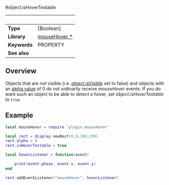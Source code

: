 #object.isHoverTestable

|                      | &nbsp; 
| -------------------- | ---------------------------------------------------------------
| __Type__             | [Boolean]
| __Library__          | [mouseHover.*](Readme.markdown)
| __Keywords__         | PROPERTY
| __See also__         | 


## Overview

Objects that are not visible (i.e. [object.isVisible](https://docs.coronalabs.com/api/type/DisplayObject/isVisible.html) set to false) and objects with an [alpha value](https://docs.coronalabs.com/api/type/DisplayObject/alpha.html) of 0 do not ordinarily receive *mouseHover* events. If you do want such an object to be able to detect a hover, set *object.isHoverTestable* to `true`.


## Example
 
``````lua
local mouseHover = require 'plugin.mouseHover'

local rect = display.newRect(0,0,100,200)
rect.alpha = 0
rect.isHoverTestable = true

local hoverListener = function(event)

	print(event.phase, event.x, event.y)
end

rect:addEventListener("mouseHover", hoverListener)
``````
